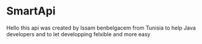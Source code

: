 # SmartApi
Hello this api was created by Issam benbelgacem from Tunisia 
to help Java developers and to let developping felxible and more  easy
